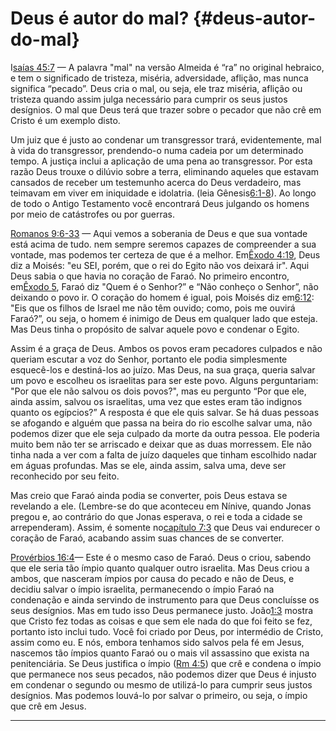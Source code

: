# Deus é autor do mal? {#deus-autor-do-mal}

I[saías 45:7](http://bibliaonline.com.br/acf/is/45/7) — A palavra &quot;mal&quot; na versão Almeida é “ra” no original hebraico, e tem o significado de tristeza, miséria, adversidade, aflição, mas nunca significa “pecado”. Deus cria o mal, ou seja, ele traz miséria, aflição ou tristeza quando assim julga necessário para cumprir os seus justos desígnios. O mal que Deus terá que trazer sobre o pecador que não crê em Cristo é um exemplo disto.

Um juiz que é justo ao condenar um transgressor trará, evidentemente, mal à vida do transgressor, prendendo-o numa cadeia por um determinado tempo. A justiça inclui a aplicação de uma pena ao transgressor. Por esta razão Deus trouxe o dilúvio sobre a terra, eliminando aqueles que estavam cansados de receber um testemunho acerca do Deus verdadeiro, mas teimavam em viver em iniquidade e idolatria. (leia Gênesis[6:1-8](http://bibliaonline.com.br/acf/gn/6/1-8)). Ao longo de todo o Antigo Testamento você encontrará Deus julgando os homens por meio de catástrofes ou por guerras.

[Romanos 9:6-33](http://bibliaonline.com.br/acf/rm/9/6-33) — Aqui vemos a soberania de Deus e que sua vontade está acima de tudo. nem sempre seremos capazes de compreender a sua vontade, mas podemos ter certeza de que é a melhor. Em[Êxodo 4:19](http://bibliaonline.com.br/acf/ex/4/19), Deus diz a Moisés: &quot;eu SEI, porém, que o rei do Egito não vos deixará ir&quot;. Aqui Deus sabia o que havia no coração de Faraó. No primeiro encontro, em[Êxodo 5](http://bibliaonline.com.br/acf/ex/5), Faraó diz &quot;Quem é o Senhor?” e “Não conheço o Senhor”, não deixando o povo ir. O coração do homem é igual, pois Moisés diz em[6:12](http://bibliaonline.com.br/acf/ex/6/12): &quot;Eis que os filhos de Israel me não têm ouvido; como, pois me ouvirá Faraó?”, ou seja, o homem é inimigo de Deus em qualquer lado que esteja. Mas Deus tinha o propósito de salvar aquele povo e condenar o Egito.

Assim é a graça de Deus. Ambos os povos eram pecadores culpados e não queriam escutar a voz do Senhor, portanto ele podia simplesmente esquecê-los e destiná-los ao juízo. Mas Deus, na sua graça, queria salvar um povo e escolheu os israelitas para ser este povo. Alguns perguntariam: &quot;Por que ele não salvou os dois povos?&quot;, mas eu pergunto “Por que ele, ainda assim, salvou os israelitas, uma vez que estes eram tão indignos quanto os egípcios?” A resposta é que ele quis salvar. Se há duas pessoas se afogando e alguém que passa na beira do rio escolhe salvar uma, não podemos dizer que ele seja culpado da morte da outra pessoa. Ele poderia muito bem não ter se arriscado e deixar que as duas morressem. Ele não tinha nada a ver com a falta de juízo daqueles que tinham escolhido nadar em águas profundas. Mas se ele, ainda assim, salva uma, deve ser reconhecido por seu feito.

Mas creio que Faraó ainda podia se converter, pois Deus estava se revelando a ele. (Lembre-se do que aconteceu em Nínive, quando Jonas pregou e, ao contrário do que Jonas esperava, o rei e toda a cidade se arrependeram). Assim, é somente no[capítulo 7:3](http://bibliaonline.com.br/acf/ex/7/3) que Deus vai endurecer o coração de Faraó, acabando assim suas chances de se converter.

[Provérbios 16:4](http://bibliaonline.com.br/acf/pv/16/4)— Este é o mesmo caso de Faraó. Deus o criou, sabendo que ele seria tão ímpio quanto qualquer outro israelita. Mas Deus criou a ambos, que nasceram ímpios por causa do pecado e não de Deus, e decidiu salvar o ímpio israelita, permanecendo o ímpio Faraó na condenação e ainda servindo de instrumento para que Deus concluísse os seus desígnios. Mas em tudo isso Deus permanece justo. João[1:3](http://bibliaonline.com.br/acf/jo/1/3) mostra que Cristo fez todas as coisas e que sem ele nada do que foi feito se fez, portanto isto inclui tudo. Você foi criado por Deus, por intermédio de Cristo, assim como eu. E nós, embora tenhamos sido salvos pela fé em Jesus, nascemos tão ímpios quanto Faraó ou o mais vil assassino que exista na penitenciária. Se Deus justifica o ímpio ([Rm 4:5](http://bibliaonline.com.br/acf/rm/4/5)) que crê e condena o ímpio que permanece nos seus pecados, não podemos dizer que Deus é injusto em condenar o segundo ou mesmo de utilizá-lo para cumprir seus justos desígnios. Mas podemos louvá-lo por salvar o primeiro, ou seja, o ímpio que crê em Jesus.

*****